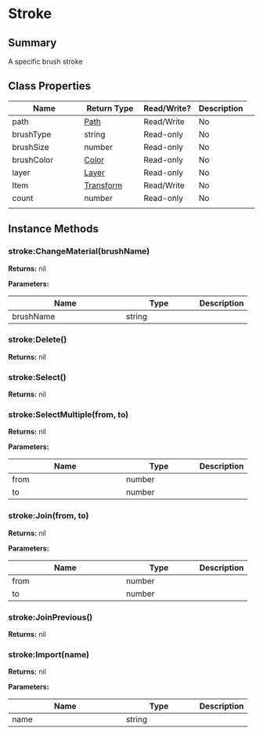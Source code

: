 
# Stroke

## Summary
A specific brush stroke


## Class Properties

<table>
<thead><tr><th width="225">Name</th><th width="160">Return Type</th><th width="80">Read/Write?</th><th>Description</th></tr></thead>
<tbody>
<tr><td>path</td><td><a href="path.md">Path</a></td><td>Read/Write</td><td>No</td><td></td></tr>
<tr><td>brushType</td><td>string</td><td>Read-only</td><td>No</td><td></td></tr>
<tr><td>brushSize</td><td>number</td><td>Read-only</td><td>No</td><td></td></tr>
<tr><td>brushColor</td><td><a href="color.md">Color</a></td><td>Read-only</td><td>No</td><td></td></tr>
<tr><td>layer</td><td><a href="layer.md">Layer</a></td><td>Read-only</td><td>No</td><td></td></tr>
<tr><td>Item</td><td><a href="transform.md">Transform</a></td><td>Read/Write</td><td>No</td><td></td></tr>
<tr><td>count</td><td>number</td><td>Read-only</td><td>No</td><td></td></tr>
<tr><td></td><td></td><td></td></tr></tbody></table>




## Instance Methods

        
### stroke:ChangeMaterial(brushName)



**Returns:** nil


**Parameters:**

<table data-full-width="false">
<thead><tr><th width="217">Name</th><th width="134">Type</th><th>Description</th></tr></thead>
<tbody><tr><td>brushName</td><td>string</td><td></td></tr></tbody></table>






### stroke:Delete()



**Returns:** nil






### stroke:Select()



**Returns:** nil






### stroke:SelectMultiple(from, to)



**Returns:** nil


**Parameters:**

<table data-full-width="false">
<thead><tr><th width="217">Name</th><th width="134">Type</th><th>Description</th></tr></thead>
<tbody><tr><td>from</td><td>number</td><td></td></tr>
<tr><td>to</td><td>number</td><td></td></tr></tbody></table>






### stroke:Join(from, to)



**Returns:** nil


**Parameters:**

<table data-full-width="false">
<thead><tr><th width="217">Name</th><th width="134">Type</th><th>Description</th></tr></thead>
<tbody><tr><td>from</td><td>number</td><td></td></tr>
<tr><td>to</td><td>number</td><td></td></tr></tbody></table>






### stroke:JoinPrevious()



**Returns:** nil






### stroke:Import(name)



**Returns:** nil


**Parameters:**

<table data-full-width="false">
<thead><tr><th width="217">Name</th><th width="134">Type</th><th>Description</th></tr></thead>
<tbody><tr><td>name</td><td>string</td><td></td></tr></tbody></table>





    
